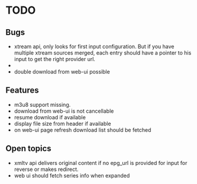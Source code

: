 # TODO
## Bugs

- xtream api, only looks for first input configuration. 
  But if you have multiple xtream sources merged, 
  each entry should have a pointer to his input to get the right provider url.  
- 
- double download from web-ui possible


## Features
- m3u8 support missing.
- download from web-ui is not cancellable
- resume download if available
- display file size from header if available
- on web-ui page refresh download list should be fetched

## Open topics
- xmltv api delivers original content if no epg_url is provided for input for reverse or makes redirect.
- web ui should fetch series info when expanded
